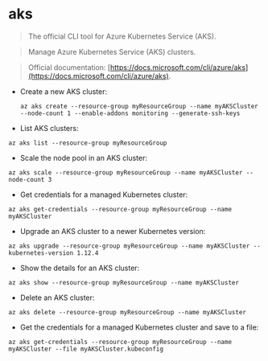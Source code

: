 # aks

> The official CLI tool for Azure Kubernetes Service (AKS).

> Manage Azure Kubernetes Service (AKS) clusters.

> Official documentation: [https://docs.microsoft.com/cli/azure/aks](https://docs.microsoft.com/cli/azure/aks).

- Create a new AKS cluster:

    `az aks create --resource-group myResourceGroup --name myAKSCluster --node-count 1 --enable-addons monitoring --generate-ssh-keys`


- List AKS clusters:

`az aks list --resource-group myResourceGroup`


- Scale the node pool in an AKS cluster:

`az aks scale --resource-group myResourceGroup --name myAKSCluster --node-count 3`


- Get credentials for a managed Kubernetes cluster:

`az aks get-credentials --resource-group myResourceGroup --name myAKSCluster`


- Upgrade an AKS cluster to a newer Kubernetes version:

`az aks upgrade --resource-group myResourceGroup --name myAKSCluster --kubernetes-version 1.12.4`


- Show the details for an AKS cluster:

`az aks show --resource-group myResourceGroup --name myAKSCluster`


- Delete an AKS cluster:

`az aks delete --resource-group myResourceGroup --name myAKSCluster`


- Get the credentials for a managed Kubernetes cluster and save to a file:

`az aks get-credentials --resource-group myResourceGroup --name myAKSCluster --file myAKSCluster.kubeconfig`





